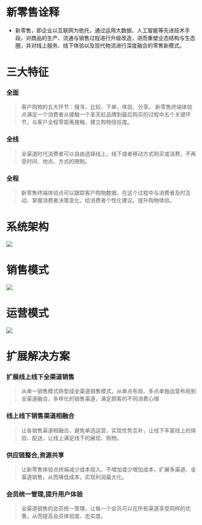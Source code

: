 # 新零售诠释 #
- 新零售，即企业以互联网为依托，通过运用大数据、人工智能等先进技术手段，对商品的生产、流通与销售过程进行升级改造，进而重塑业态结构与生态圈，并对线上服务、线下体验以及现代物流进行深度融合的零售新模式。

# 三大特征 #
### 全面
>  客户购物的五大环节：搜寻、比较、下单、体验、分享。
> 新零售终端体验点满足一个消费者从接触一个圣天虹品牌到最后购买的过程中五个关键环节，与客户全程零距离接触，建立购物信任度。
### 全线
>  全渠道时代消费者可以自由选择线上，线下或者移动方式购买或消费，不再受时间、地点、方式的限制。

### 全程
>  新零售终端体验点可以跟踪客户购物数据、在这个过程中与消费者及时互动、掌握消费者决策变化、给消费者个性化建议。提升购物体验。



# 系统架构 #

![](https://raw.githubusercontent.com/cinoliu/Promotion-engine/master/img/structure.jpg) 


# 销售模式 #
![](https://raw.githubusercontent.com/cinoliu/Promotion-engine/master/img/Sales.jpg) 


# 运营模式 #

![](https://raw.githubusercontent.com/cinoliu/Promotion-engine/master/img/Operation.jpg) 


# 扩展解决方案 #

### 扩展线上线下全渠道销售
> 从单一销售模式转型成全渠道销售模式，从单点布局、多点单独运营布局到全渠道融合，多样化的销售渠道，满足顾客的不同消费心理 

### 线上线下销售渠道相融合
> 让各销售渠道相融合，避免单选运营，实现优势互补，让线下丰富线上的体验、配送，让线上满足线下的展现、购物。 

### 供应链整合,资源共享
> 让新零售体验点终端减少成本投入、不增加或少增加成本，扩展多渠道、全渠道销售，从而降低成本，实现利润最大化。

### 会员统一管理,提升用户体验
> 全渠道销售的会员统一管理，让每一个会员可以在所有渠道享受同样的优惠，从而提高会员体验度、忠实度。




